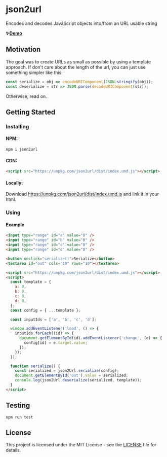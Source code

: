 # json2url

Encodes and decodes JavaScript objects into/from an URL usable string

**✨[Demo](https://timobechtel.github.io/json2url/)**


## Motivation

The goal was to create URLs as small as possible by using a template approach.
If don't care about the length of the url, you can just use something simpler like this:

```js
const serialize = obj => encodeURIComponent(JSON.stringify(obj));
const deserialize = str => JSON.parse(decodeURIComponent(str));
```

Otherwise, read on.

## Getting Started

### Installing

#### NPM:

```
npm i json2url
```

#### CDN:

```html
<script src="https://unpkg.com/json2url/dist/index.umd.js"></script>
```

#### Locally:

Download <https://unpkg.com/json2url/dist/index.umd.js> and link it in your html.

### Using

#### Example

```html
<input type="range" id="a" value="0" />
<input type="range" id="b" value="0" />
<input type="range" id="c" value="0" />
<input type="range" id="d" value="0" />

<button onclick="serialize()">Serialize</button>
<textarea id="out" cols="30" rows="10"></textarea>

<script src="https://unpkg.com/json2url/dist/index.umd.js"></script>
<script>
  const template = {
    a: 0,
    b: 0,
    c: 0,
    d: 0,
  };
  const config = { ...template };

  const inputIds = ['a', 'b', 'c', 'd'];

  window.addEventListener('load', () => {
    inputIds.forEach((id) => {
      document.getElementById(id).addEventListener('change', (e) => {
        config[id] = e.target.value;
      });
    });
  });

  function serialize() {
    const serialized = json2Url.serialize(config);
    document.getElementById('out').value = serialized;
    console.log(json2Url.deserialize(serialized, template));
  }
</script>
```

## Testing

```
npm run test
```

## License

This project is licensed under the MIT License - see the [LICENSE](LICENSE) file for details.
